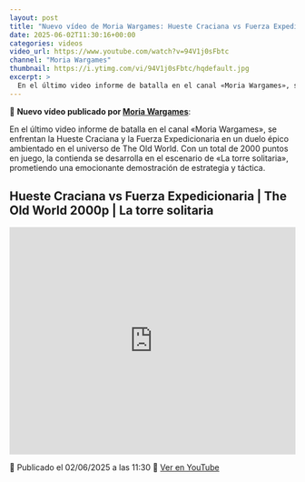 ```yaml
---
layout: post
title: "Nuevo vídeo de Moria Wargames: Hueste Craciana vs Fuerza Expedicionaria | The Old World 2000p | La torre solitaria"
date: 2025-06-02T11:30:16+00:00
categories: videos
video_url: https://www.youtube.com/watch?v=94V1j0sFbtc
channel: "Moria Wargames"
thumbnail: https://i.ytimg.com/vi/94V1j0sFbtc/hqdefault.jpg
excerpt: >
  En el último video informe de batalla en el canal «Moria Wargames», se enfrentan la Hueste Craciana y la Fuerza Expedicionaria en un duelo épico ambientado en el universo de The Old World. Con un total de 2000 puntos en juego, la contienda se desarrolla en el escenario de «La torre solitaria», prometiendo una emocionante demostración de estrategia y táctica.
---
```


🎥 **Nuevo vídeo publicado por [Moria Wargames](https://www.youtube.com/channel/UCcQsRY8wmVbBjtrnhWuL9pQ)**:

En el último video informe de batalla en el canal «Moria Wargames», se enfrentan la Hueste Craciana y la Fuerza Expedicionaria en un duelo épico ambientado en el universo de The Old World. Con un total de 2000 puntos en juego, la contienda se desarrolla en el escenario de «La torre solitaria», prometiendo una emocionante demostración de estrategia y táctica.

## Hueste Craciana vs Fuerza Expedicionaria | The Old World 2000p | La torre solitaria

<iframe width="100%" height="400" src="https://www.youtube.com/embed/94V1j0sFbtc" frameborder="0" allowfullscreen></iframe>

📅 Publicado el 02/06/2025 a las 11:30
🔗 [Ver en YouTube](https://www.youtube.com/watch?v=94V1j0sFbtc)
